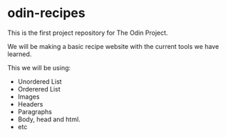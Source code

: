 # odin-recipes

This is the first project repository for The Odin Project.

We will be making a basic recipe website with the current
tools we have learned.

This we will be using:
* Unordered List
* Orderered List
* Images
* Headers
* Paragraphs
* Body, head and html.
* etc
